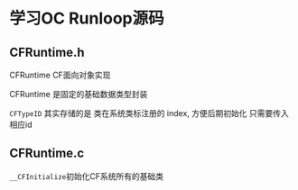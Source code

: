 # 学习OC Runloop源码

## CFRuntime.h

CFRuntime CF面向对象实现

CFRuntime 是固定的基础数据类型封装

`CFTypeID` 其实存储的是 类在系统类标注册的 index, 方便后期初始化 只需要传入相应id

## CFRuntime.c

`__CFInitialize`初始化CF系统所有的基础类